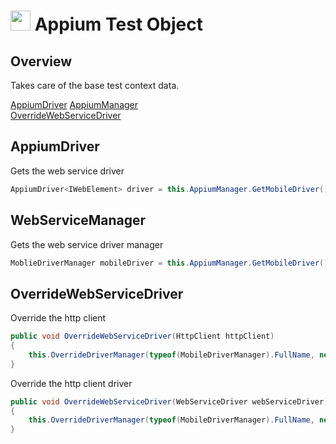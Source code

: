 # <img src="resources/maqslogo.ico" height="32" width="32"> Appium Test Object

## Overview
Takes care of the base test context data.

[AppiumDriver](#AppiumDriver)
[AppiumManager](#AppiumManager)  
[OverrideWebServiceDriver](#OverrideWebServiceDriver)

## AppiumDriver
Gets the web service driver
```csharp
AppiumDriver<IWebElement> driver = this.AppiumManager.GetMobileDriver();
```

## WebServiceManager
Gets the web service driver manager
```csharp
MoblieDriverManager mobileDriver = this.AppiumManager.GetMobileDriver();
```

## OverrideWebServiceDriver
Override the http client
```csharp
public void OverrideWebServiceDriver(HttpClient httpClient)
{
	this.OverrideDriverManager(typeof(MobileDriverManager).FullName, new MobileDriverManager(() => appiumDriver, this));
}
```

Override the http client driver
```csharp
public void OverrideWebServiceDriver(WebServiceDriver webServiceDriver)
{
    this.OverrideDriverManager(typeof(MobileDriverManager).FullName, new MobileDriverManager(appiumDriver, this));
}
```